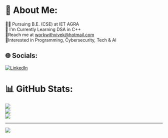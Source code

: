 # 💫 About Me:
👨‍🎓 Pursuing B.E. (CSE) at IET AGRA<br>📙 I'm Currently Learning DSA in C++<br>📧Reach me at workwithvivek@hotmail.com<br>🤩Interested in Programming, Cybersecurity, Tech & AI


## 🌐 Socials:
[![LinkedIn](https://img.shields.io/badge/LinkedIn-%230077B5.svg?logo=linkedin&logoColor=white)](https://linkedin.com/in/hello-vivek) 

# 📊 GitHub Stats:
![](https://github-readme-stats.vercel.app/api?username=vvksrma&theme=dark&hide_border=false&include_all_commits=false&count_private=false)<br/>
![](https://github-readme-streak-stats.herokuapp.com/?user=vvksrma&theme=dark&hide_border=false)<br/>
![](https://github-readme-stats.vercel.app/api/top-langs/?username=vvksrma&theme=dark&hide_border=false&include_all_commits=false&count_private=false&layout=compact)

---
[![](https://visitcount.itsvg.in/api?id=vvksrma&icon=0&color=0)](https://visitcount.itsvg.in)
